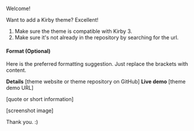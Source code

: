 Welcome!

Want to add a Kirby theme? Excellent!

1. Make sure the theme is compatible with Kirby 3.
2. Make sure it's not already in the repository by searching for the url.

#### Format (Optional)

Here is the preferred formatting suggestion. Just replace the brackets with content.

**Details** [theme website or theme repository on GitHub]
**Live demo** [theme demo URL]

[quote or short information]

[screenshot image]

Thank you. :)
